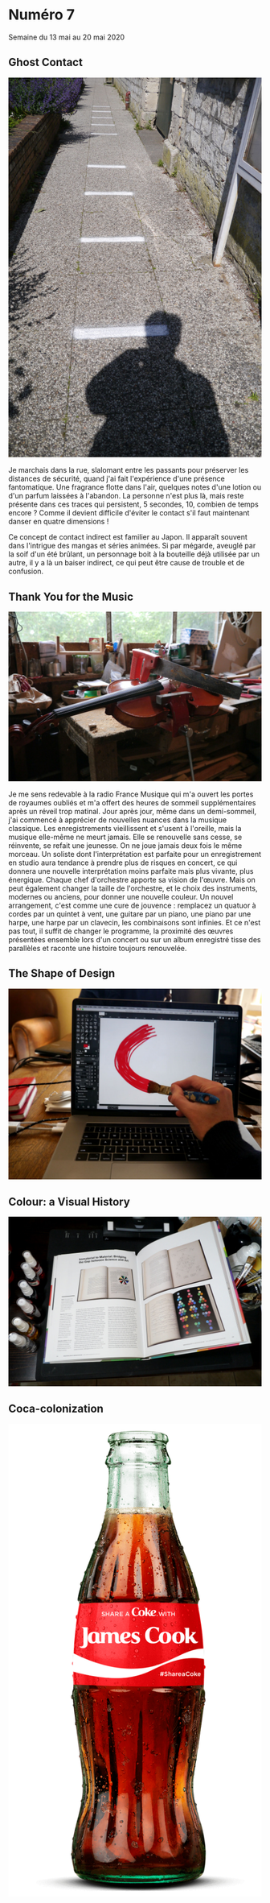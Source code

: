 # Numéro 7

Semaine du 13 mai au 20 mai 2020

## Ghost Contact

![Ghost Contact](images/ghost-contact.jpg)

Je marchais dans la rue, slalomant entre les passants
pour préserver les distances de sécurité,
quand j'ai fait l'expérience d'une présence fantomatique.
Une fragrance flotte dans l'air,
quelques notes d'une lotion ou d'un parfum laissées à l'abandon.
La personne n'est plus là,
mais reste présente dans ces traces qui persistent,
5 secondes, 10, combien de temps encore ?
Comme il devient difficile d'éviter le contact
s'il faut maintenant danser en quatre dimensions !

Ce concept de contact indirect est familier au Japon.
Il apparaît souvent dans l'intrigue des mangas et séries animées.
Si par mégarde, aveuglé par la soif d'un été brûlant,
un personnage boit à la bouteille déjà utilisée par un autre,
il y a là un baiser indirect,
ce qui peut être cause de trouble et de confusion.

## Thank You for the Music

![Thank You for the Music](images/thank-you-for-the-music.jpg)

Je me sens redevable à la radio France Musique
qui m'a ouvert les portes de royaumes oubliés
et m'a offert des heures de sommeil supplémentaires
après un réveil trop matinal. Jour après jour,
même dans un demi-sommeil, j'ai commencé à apprécier
de nouvelles nuances dans la musique classique.
Les enregistrements vieillissent et s'usent à l'oreille,
mais la musique elle-même ne meurt jamais.
Elle se renouvelle sans cesse,
se réinvente, se refait une jeunesse.
On ne joue jamais deux fois le même morceau.
Un soliste dont l'interprétation est parfaite pour un enregistrement en studio
aura tendance à prendre plus de risques en concert, ce qui donnera une
nouvelle interprétation moins parfaite mais plus vivante, plus énergique.
Chaque chef d'orchestre apporte sa vision de l'œuvre.
Mais on peut également changer la taille de l'orchestre,
et le choix des instruments, modernes ou anciens,
pour donner une nouvelle couleur.
Un nouvel arrangement, c'est comme une cure de jouvence :
remplacez un quatuor à cordes par un quintet à vent,
une guitare par un piano,
une piano par une harpe,
une harpe par un clavecin,
les combinaisons sont infinies.
Et ce n'est pas tout,
il suffit de changer le programme,
la proximité des œuvres présentées ensemble
lors d'un concert ou sur un album enregistré
tisse des parallèles et raconte une histoire
toujours renouvelée.

## The Shape of Design

![The Shape of Design](images/the-shape-of-design.jpg)


## Colour: a Visual History

![Colour: a Visual History](images/colour-a-visual-history.jpg)


## Coca-colonization

![Share a Coke with James Cook](images/share-a-coke-with-james-cook.png)


